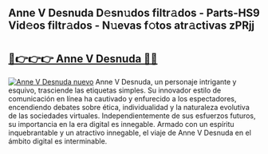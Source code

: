 ## Anne V Desnuda D𝚎sn𝚞dos filtr𝚊dos - Parts-HS9 Vid𝚎os filtr𝚊dos - N𝚞evas f𝚘tos atr𝚊ctivas zPRjj

# <h2><a href="http://mb3gib0.tromn.icu/?c=Anne+V+Desnuda">🔗👉👉👉 Anne V Desnuda 🔗🔗</a></h2>

[![Anne V Desnuda nuevo](https://i.imgur.com/pEAQMta.gif)](http://mb3gib0.tromn.icu/?c=Anne+V+Desnuda)
Anne V Desnuda, un personaje intrigante y esquivo, trasciende las etiquetas simples. Su innovador estilo de comunicación en línea ha cautivado y enfurecido a los espectadores, encendiendo debates sobre ética, individualidad y la naturaleza evolutiva de las sociedades virtuales. Independientemente de sus esfuerzos futuros, su importancia en la era digital es innegable. Armado con un espíritu inquebrantable y un atractivo innegable, el viaje de Anne V Desnuda en el ámbito digital es interminable.
